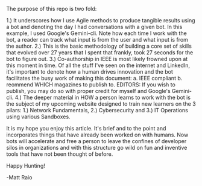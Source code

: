 The purpose of this repo is two fold:

1.) It underscores how I use Agile methods to produce tangible results using a bot and denoting the day I had conversations with a given bot. In this example, I used Google's Gemini-cli. Note how each time I work with the bot, a reader can track what 
input is from the user and what input is from the author. 
2.) This is the basic methodology of building a core set of skills that evolved over 27 years that I spent that frankly, took 27 seconds for the bot to figure out.
3.) Co-authorship in IEEE is most likely frowned upon at this moment in time. Of all the stuff I've seen on the internet and LinkedIn, it's important to denote how a human drives innovation and the bot facilitates the busy work of making this document:
    a. IEEE compliant
    b. reommend WHICH magazines to publish to. 
        EDITORS: If you wish to publish, you may do so with proper credit for myself and Google's Gemini-cli.
4.) The deeper material in HOW a person learns to work with the bot is the subject of my upcoming website designed to train new learners on the 3 pilars: 1.) Network Fundamentals, 2.) Cybersecurity and 3.) IT Operations using various Sandboxes.

It is my hope you enjoy this article. It's brief and to the point and incorporates things that have already been worked on with humans. Now bots will accelerate and free a person to leave the confines of developer silos in organizations and with 
this structure go wild on fun and inventive tools that have not been thought of before. 

Happy Hunting!

-Matt Raio
